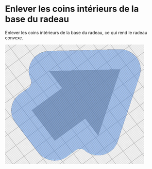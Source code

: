 Enlever les coins intérieurs de la base du radeau
====
Enlever les coins intérieurs de la base du radeau, ce qui rend le radeau convexe.

![Enlever les coins intérieurs de la base du radeau](../../../articles/images/raft_base_remove_inside_corners.png)